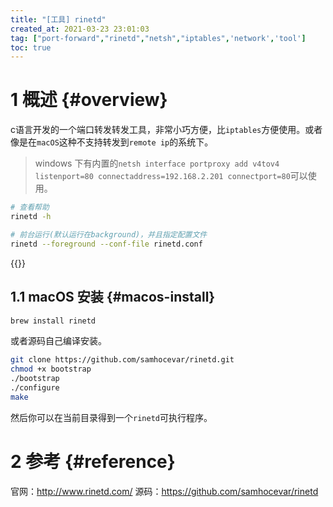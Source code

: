 ```yaml
---
title: "[工具] rinetd"
created_at: 2021-03-23 23:01:03
tag: ["port-forward","rinetd","netsh","iptables",'network','tool']
toc: true
---
```


# 1 概述 {#overview}

c语言开发的一个端口转发转发工具，非常小巧方便，比`iptables`方便使用。或者像是在`macOS`这种不支持转发到`remote ip`的系统下。
> windows 下有内置的`netsh interface portproxy add v4tov4 listenport=80 connectaddress=192.168.2.201 connectport=80`可以使用。

```sh
# 查看帮助
rinetd -h

# 前台运行(默认运行在background)，并且指定配置文件
rinetd --foreground --conf-file rinetd.conf
```

{{<highlight-file path="rinetd.conf" lang="ini">}}

## 1.1 macOS 安装 {#macos-install}

```sh
brew install rinetd
```

或者源码自己编译安装。
```sh
git clone https://github.com/samhocevar/rinetd.git
chmod +x bootstrap
./bootstrap
./configure
make
```
然后你可以在当前目录得到一个`rinetd`可执行程序。

# 2 参考 {#reference}

官网：<http://www.rinetd.com/>
源码：<https://github.com/samhocevar/rinetd>
